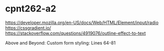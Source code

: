 # cpnt262-a2

https://developer.mozilla.org/en-US/docs/Web/HTML/Element/input/radio
https://cssgradient.io/
https://stackoverflow.com/questions/4919076/outline-effect-to-text

Above and Beyond:
Custom form styling: Lines 64-81